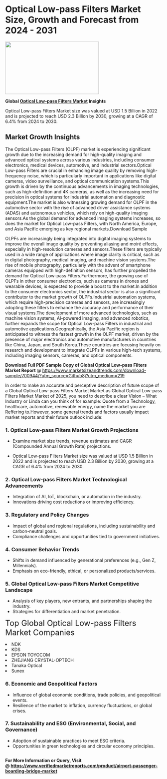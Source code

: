 <H1>Optical Low-pass Filters Market Size, Growth and Forecast from 2024 - 2031</H1><img class="aligncenter size-medium wp-image-584254" src="https://thirdeyenews.in/wp-content/uploads/2024/09/Global-Market-Research-300x168.jpeg" alt="" width="300" height="168" /><p><strong>Global&nbsp;<a href="https://www.marketsizeandtrends.com/download-sample/700944/?utm_source=Github8j?utm_medium=219">Optical Low-pass Filters Market</a> Insights</strong></p><p>Optical Low-pass Filters Market size was valued at USD 1.5 Billion in 2022 and is projected to reach USD 2.3 Billion by 2030, growing at a CAGR of 6.4% from 2024 to 2030.</p><p><h2>Market Growth Insights</h2> <p>The Optical Low-pass Filters (OLPF) market is experiencing significant growth due to the increasing demand for high-quality imaging and advanced optical systems across various industries, including consumer electronics, medical devices, automotive, and industrial sectors.Optical Low-pass Filters are crucial in enhancing image quality by removing high-frequency noise, which is particularly important in applications like digital cameras, video surveillance, and optical communication systems.This growth is driven by the continuous advancements in imaging technologies, such as high-definition and 4K cameras, as well as the increasing need for precision in optical systems for industrial automation and diagnostic equipment.The market is also witnessing growing demand for OLPF in the automotive sector with the rise of advanced driver assistance systems (ADAS) and autonomous vehicles, which rely on high-quality imaging sensors.As the global demand for advanced imaging systems increases, so does the market for Optical Low-pass Filters, with North America, Europe, and Asia Pacific emerging as key regional markets.Download Sample</p> <p>OLPFs are increasingly being integrated into digital imaging systems to improve the overall image quality by preventing aliasing and moiré effects, especially in high-resolution cameras and sensors.These filters are typically used in a wide range of applications where image clarity is critical, such as in digital photography, medical imaging, and machine vision systems.The rise of mobile photography, particularly with the advent of smartphone cameras equipped with high-definition sensors, has further propelled the demand for Optical Low-pass Filters.Furthermore, the growing use of OLPFs in other consumer electronics, such as cameras in drones and wearable devices, is expected to provide a boost to the market.In addition to the consumer electronics sector, the industrial sector is also a significant contributor to the market growth of OLPFs.Industrial automation systems, which require high-precision cameras and sensors, are increasingly adopting these filters to enhance the accuracy and performance of their visual systems.The development of more advanced technologies, such as machine vision systems, AI-powered imaging, and advanced robotics, further expands the scope for Optical Low-pass Filters in industrial and automotive applications.Geographically, the Asia Pacific region is anticipated to witness the fastest growth in the OLPF market, driven by the presence of major electronics and automotive manufacturers in countries like China, Japan, and South Korea.These countries are focusing heavily on research and development to integrate OLPFs in various high-tech systems, including imaging sensors, cameras, and optical components.</p><p><span class=""><strong>Download Full PDF Sample Copy of Global Optical Low-pass Filters Market Report</strong> @ <a href="https://www.marketsizeandtrends.com/download-sample/700944/?utm_source=Github8j?utm_medium=219" target="_blank">https://www.marketsizeandtrends.com/download-sample/700944/?utm_source=Github8j?utm_medium=219</a></span></p><p>In order to make an accurate and perceptive description of future scope of a Global&nbsp;Optical Low-pass Filters Market Market as Global&nbsp;Optical Low-pass Filters Market Market of 2025, you need to describe a clear Vision &ndash; What Industry or Linda can you think of for example: Quote from a Technology, healthcare, automotive, renewable energy, name the market you are Reffering to.However, some general trends and factors usually impact market reports and their future outlook include:</p><h3>1.&nbsp;<strong>Optical Low-pass Filters Market Growth Projections</strong></h3><ul><li>Examine market size trends, revenue estimates and CAGR (Compounded Annual Growth Rate) projections.</li><li><p>Optical Low-pass Filters Market size was valued at USD 1.5 Billion in 2022 and is projected to reach USD 2.3 Billion by 2030, growing at a CAGR of 6.4% from 2024 to 2030.</p></li></ul><h3>2.&nbsp;<strong>Optical Low-pass Filters Market Technological Advancements</strong></h3><ul><li>Integration of AI, IoT, blockchain, or automation in the industry.</li><li>Innovations driving cost reductions or improving efficiency.</li></ul><h3>3.&nbsp;<strong>Regulatory and Policy Changes</strong></h3><ul><li>Impact of global and regional regulations, including sustainability and carbon-neutral goals.</li><li>Compliance challenges and opportunities tied to government initiatives.</li></ul><h3>4.&nbsp;<strong>Consumer Behavior Trends</strong></h3><ul><li>Shifts in demand influenced by generational preferences (e.g., Gen Z, Millennials).</li><li>Emphasis on eco-friendly, ethical, or personalized products/services.</li></ul><h3>5.&nbsp;<strong>Global Optical Low-pass Filters Market Competitive Landscape</strong></h3><ul><li>Analysis of key players, new entrants, and partnerships shaping the industry.</li><li>Strategies for differentiation and market penetration.</li></ul><p data-pm-slice="1 1 []"><span style="color: inherit; font-family: inherit; font-size: 25px;">Top Global Optical Low-pass Filters Market Companies</span></p><div class="" data-test-id=""><p><li>NDK</li><li> KDS</li><li> EPSON TOYOCOM</li><li> ZHEJIANG CRYSTAL-OPTECH</li><li> Tanaka Optical</li><li> Sunex</li></p></div><h3>6.&nbsp;<strong>Economic and Geopolitical Factors</strong></h3><ul><li>Influence of global economic conditions, trade policies, and geopolitical events.</li><li>Resilience of the market to inflation, currency fluctuations, or global crises.</li></ul><h3>7.&nbsp;<strong>Sustainability and ESG (Environmental, Social, and Governance)</strong></h3><ul><li>Adoption of sustainable practices to meet ESG criteria.</li><li>Opportunities in green technologies and circular economy principles.</li></ul><h2><strong style="font-size: 14px;">For More Information or Query, Visit @&nbsp;</strong><a style="background-color: #ffffff; font-size: 14px;" href="https://www.marketsizeandtrends.com/report/optical-low-pass-filters-market/" target="_blank">https://www.verifiedmarketreports.com/product/airport-passenger-boarding-bridge-market</a></h2>